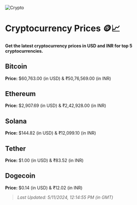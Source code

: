 
![Crypto](https://www.techguide.com.au/wp-content/uploads/2020/11/crypto3.jpeg)

# Cryptocurrency Prices 🪙📈

#### Get the latest cryptocurrency prices in USD and INR for top 5 cryptocurrencies.

## Bitcoin

**Price:** $60,763.00 (in USD) & ₹50,76,569.00 (in INR)

## Ethereum

**Price:** $2,907.69 (in USD) & ₹2,42,928.00 (in INR)

## Solana

**Price:** $144.82 (in USD) & ₹12,099.10 (in INR)

## Tether

**Price:** $1.00 (in USD) & ₹83.52 (in INR)

## Dogecoin

**Price:** $0.14 (in USD) & ₹12.02 (in INR)

> _Last Updated: 5/11/2024, 12:14:55 PM (in GMT)_
